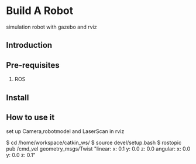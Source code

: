 # Build A Robot
simulation robot with gazebo and rviz

## Introduction



## Pre-requisites
1. ROS

## Install


## How to use it
set up Camera,robotmodel and LaserScan in rviz

$ cd /home/workspace/catkin_ws/
$ source devel/setup.bash
$ rostopic pub /cmd_vel geometry_msgs/Twist  "linear:
  x: 0.1
  y: 0.0
  z: 0.0
angular:
  x: 0.0
  y: 0.0
  z: 0.1" 